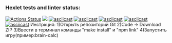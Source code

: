 ### Hexlet tests and linter status:
[![Actions Status](https://github.com/AndryushchenkoAnton/frontend-project-44/workflows/hexlet-check/badge.svg)](https://github.com/AndryushchenkoAnton/frontend-project-44/actions)
<a href="https://codeclimate.com/github/AndryushchenkoAnton/frontend-project-44/maintainability"><img src="https://api.codeclimate.com/v1/badges/f65de0db48c5c815e951/maintainability" /></a>
[![asciicast](https://asciinema.org/a/1sO82JGo3DBTtHGguvNh9Ly4D.svg)](https://asciinema.org/a/1sO82JGo3DBTtHGguvNh9Ly4D)
[![asciicast](https://asciinema.org/a/78Q0eO6Dm7pULg6nzLXQ1IsqN.svg)](https://asciinema.org/a/78Q0eO6Dm7pULg6nzLXQ1IsqN)
[![asciicast](https://asciinema.org/a/SHPtOpmy9GLiahb9g3L78VIJ4.svg)](https://asciinema.org/a/SHPtOpmy9GLiahb9g3L78VIJ4)
[![asciicast](https://asciinema.org/a/ThKj1CLcSaPvj34JSyqDR7XOH.svg)](https://asciinema.org/a/ThKj1CLcSaPvj34JSyqDR7XOH)
[![asciicast](https://asciinema.org/a/qx35SOgU5b167epoooy3kJBpI.svg)](https://asciinema.org/a/qx35SOgU5b167epoooy3kJBpI)
Инстркция:
1)Открыть репозиторий Git
2)Code -> Download ZIP
3)Ввести в терминал команды "make install" и "npm link" 
4)Запустить игру(пример:brain-calc)